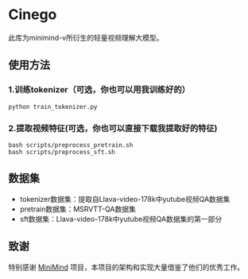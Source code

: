 # Cinego

此库为minimind-v所衍生的轻量视频理解大模型。

## 使用方法

### 1.训练tokenizer（可选，你也可以用我训练好的）

```shell
python train_tokenizer.py
```

### 2.提取视频特征(可选，你也可以直接下载我提取好的特征)

```shell
bash scripts/preprocess_pretrain.sh
bash scripts/preprocess_sft.sh
```


## 数据集
- tokenizer数据集：提取自Llava-video-178k中yutube视频QA数据集
- pretrain数据集：MSRVTT-QA数据集
- sft数据集：Llava-video-178k中yutube视频QA数据集的第一部分

## 致谢

特别感谢 [MiniMind](https://github.com/jingyaogong/minimind-v) 项目，本项目的架构和实现大量借鉴了他们的优秀工作。